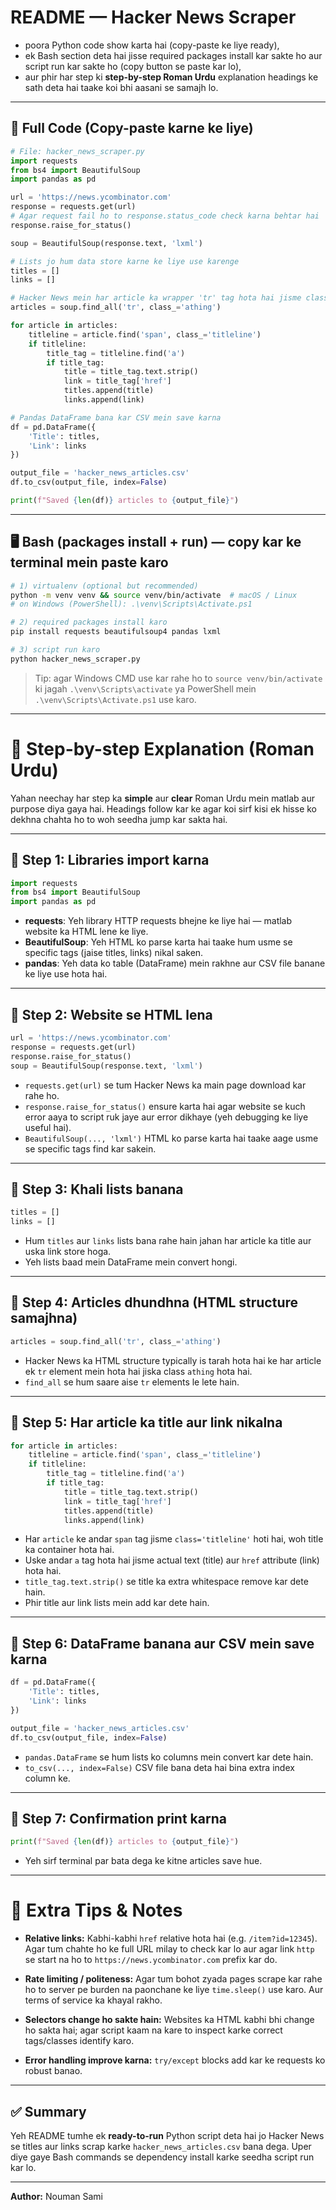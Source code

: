 # README — Hacker News Scraper

* poora Python code show karta hai (copy-paste ke liye ready),
* ek Bash section deta hai jisse required packages install kar sakte ho aur script run kar sakte ho (copy button se paste kar lo),
* aur phir har step ki **step-by-step Roman Urdu** explanation headings ke sath deta hai taake koi bhi aasani se samajh lo.

---

## 🧾 Full Code (Copy-paste karne ke liye)

```python
# File: hacker_news_scraper.py
import requests
from bs4 import BeautifulSoup
import pandas as pd

url = 'https://news.ycombinator.com'
response = requests.get(url)
# Agar request fail ho to response.status_code check karna behtar hai
response.raise_for_status()

soup = BeautifulSoup(response.text, 'lxml')

# Lists jo hum data store karne ke liye use karenge
titles = []
links = []

# Hacker News mein har article ka wrapper 'tr' tag hota hai jisme class 'athing' hoti hai
articles = soup.find_all('tr', class_='athing')

for article in articles:
    titleline = article.find('span', class_='titleline')
    if titleline:
        title_tag = titleline.find('a')
        if title_tag:
            title = title_tag.text.strip()
            link = title_tag['href']
            titles.append(title)
            links.append(link)

# Pandas DataFrame bana kar CSV mein save karna
df = pd.DataFrame({
    'Title': titles,
    'Link': links
})

output_file = 'hacker_news_articles.csv'
df.to_csv(output_file, index=False)

print(f"Saved {len(df)} articles to {output_file}")
```

---

## 🖥️ Bash (packages install + run) — copy kar ke terminal mein paste karo

```bash
# 1) virtualenv (optional but recommended)
python -m venv venv && source venv/bin/activate  # macOS / Linux
# on Windows (PowerShell): .\venv\Scripts\Activate.ps1

# 2) required packages install karo
pip install requests beautifulsoup4 pandas lxml

# 3) script run karo
python hacker_news_scraper.py
```

> Tip: agar Windows CMD use kar rahe ho to `source venv/bin/activate` ki jagah `.\venv\Scripts\activate` ya PowerShell mein `.\venv\Scripts\Activate.ps1` use karo.

---

# 🧠 Step-by-step Explanation (Roman Urdu)

Yahan neechay har step ka **simple** aur **clear** Roman Urdu mein matlab aur purpose diya gaya hai. Headings follow kar ke agar koi sirf kisi ek hisse ko dekhna chahta ho to woh seedha jump kar sakta hai.

---

## 🔹 Step 1: Libraries import karna

```python
import requests
from bs4 import BeautifulSoup
import pandas as pd
```

* **requests**: Yeh library HTTP requests bhejne ke liye hai — matlab website ka HTML lene ke liye.
* **BeautifulSoup**: Yeh HTML ko parse karta hai taake hum usme se specific tags (jaise titles, links) nikal saken.
* **pandas**: Yeh data ko table (DataFrame) mein rakhne aur CSV file banane ke liye use hota hai.

---

## 🔹 Step 2: Website se HTML lena

```python
url = 'https://news.ycombinator.com'
response = requests.get(url)
response.raise_for_status()
soup = BeautifulSoup(response.text, 'lxml')
```

* `requests.get(url)` se tum Hacker News ka main page download kar rahe ho.
* `response.raise_for_status()` ensure karta hai agar website se kuch error aaya to script ruk jaye aur error dikhaye (yeh debugging ke liye useful hai).
* `BeautifulSoup(..., 'lxml')` HTML ko parse karta hai taake aage usme se specific tags find kar sakein.

---

## 🔹 Step 3: Khali lists banana

```python
titles = []
links = []
```

* Hum `titles` aur `links` lists bana rahe hain jahan har article ka title aur uska link store hoga.
* Yeh lists baad mein DataFrame mein convert hongi.

---

## 🔹 Step 4: Articles dhundhna (HTML structure samajhna)

```python
articles = soup.find_all('tr', class_='athing')
```

* Hacker News ka HTML structure typically is tarah hota hai ke har article ek `tr` element mein hota hai jiska class `athing` hota hai.
* `find_all` se hum saare aise `tr` elements le lete hain.

---

## 🔹 Step 5: Har article ka title aur link nikalna

```python
for article in articles:
    titleline = article.find('span', class_='titleline')
    if titleline:
        title_tag = titleline.find('a')
        if title_tag:
            title = title_tag.text.strip()
            link = title_tag['href']
            titles.append(title)
            links.append(link)
```

* Har `article` ke andar `span` tag jisme `class='titleline'` hoti hai, woh title ka container hota hai.
* Uske andar `a` tag hota hai jisme actual text (title) aur `href` attribute (link) hota hai.
* `title_tag.text.strip()` se title ka extra whitespace remove kar dete hain.
* Phir title aur link lists mein add kar dete hain.

---

## 🔹 Step 6: DataFrame banana aur CSV mein save karna

```python
df = pd.DataFrame({
    'Title': titles,
    'Link': links
})

output_file = 'hacker_news_articles.csv'
df.to_csv(output_file, index=False)
```

* `pandas.DataFrame` se hum lists ko columns mein convert kar dete hain.
* `to_csv(..., index=False)` CSV file bana deta hai bina extra index column ke.

---

## 🔹 Step 7: Confirmation print karna

```python
print(f"Saved {len(df)} articles to {output_file}")
```

* Yeh sirf terminal par bata dega ke kitne articles save hue.

---

# 🔧 Extra Tips & Notes

* **Relative links:** Kabhi-kabhi `href` relative hota hai (e.g. `/item?id=12345`). Agar tum chahte ho ke full URL milay to check kar lo aur agar link `http` se start na ho to `https://news.ycombinator.com` prefix kar do.

* **Rate limiting / politeness:** Agar tum bohot zyada pages scrape kar rahe ho to server pe burden na paonchane ke liye `time.sleep()` use karo. Aur terms of service ka khayal rakho.

* **Selectors change ho sakte hain:** Websites ka HTML kabhi bhi change ho sakta hai; agar script kaam na kare to inspect karke correct tags/classes identify karo.

* **Error handling improve karna:** `try/except` blocks add kar ke requests ko robust banao.

---

## ✅ Summary

Yeh README tumhe ek **ready-to-run** Python script deta hai jo Hacker News se titles aur links scrap karke `hacker_news_articles.csv` bana dega. Uper diye gaye Bash commands se dependency install karke seedha script run kar lo.

---

**Author:** Nouman Sami
